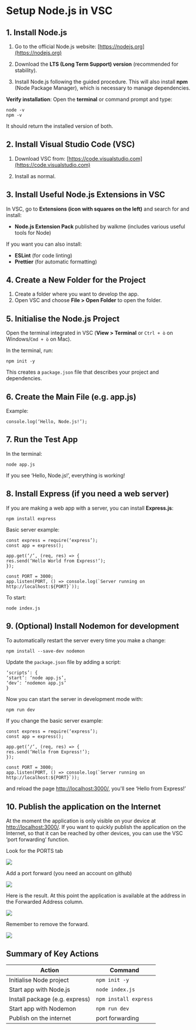 # Setup Node.js in VSC

## 1. **Install Node.js**

1. Go to the official Node.js website: [https://nodejs.org](https://nodejs.org)

2. Download the **LTS (Long Term Support) version** (recommended for stability).

3. Install Node.js following the guided procedure. This will also install **npm** (Node Package Manager), which is necessary to manage dependencies.

**Verify installation**:
Open the **terminal** or command prompt and type:

```
node -v
npm -v
```
It should return the installed version of both.

## 2. **Install Visual Studio Code (VSC)**

1. Download VSC from: [https://code.visualstudio.com](https://code.visualstudio.com)

2. Install as normal.

## 3. **Install Useful Node.js Extensions in VSC**

In VSC, go to **Extensions (icon with squares on the left)** and search for and install:

- **Node.js Extension Pack** published by walkme (includes various useful tools for Node)

If you want you can also install:

- **ESLint** (for code linting)
- **Prettier** (for automatic formatting)

## 4. **Create a New Folder for the Project**

1. Create a folder where you want to develop the app.
2. Open VSC and choose **File > Open Folder** to open the folder.

## 5. **Initialise the Node.js Project**

Open the terminal integrated in VSC (**View > Terminal** or `Ctrl + ò` on Windows/`Cmd + ò` on Mac).

In the terminal, run:

```
npm init -y
```
This creates a `package.json` file that describes your project and dependencies.



## 6. **Create the Main File (e.g. app.js)**

Example:

```
console.log(‘Hello, Node.js!’);
```



## 7. **Run the Test App**

In the terminal:

```
node app.js
```

If you see ‘Hello, Node.js!’, everything is working!



## 8. **Install Express (if you need a web server)**

If you are making a web app with a server, you can install **Express.js**:

```
npm install express
```

Basic server example:

```
const express = require(‘express’);
const app = express();

app.get(‘/’, (req, res) => {
res.send(‘Hello World from Express!’);
});

const PORT = 3000;
app.listen(PORT, () => console.log(`Server running on http://localhost:${PORT}`));
```

To start:
```
node index.js
```



## 9. **(Optional) Install Nodemon for development**

To automatically restart the server every time you make a change:

```
npm install --save-dev nodemon
```

Update the `package.json` file by adding a script:

```
‘scripts’: {
‘start’: ‘node app.js’,
‘dev’: ‘nodemon app.js’
}
```

Now you can start the server in development mode with:

```
npm run dev 
```

If you change the basic server example:

```
const express = require(‘express’);
const app = express();

app.get(‘/’, (req, res) => {
res.send(‘Hello from Express!’);
});

const PORT = 3000;
app.listen(PORT, () => console.log(`Server running on http://localhost:${PORT}`));
```

and reload the page [http://localhost:3000/](http://localhost:3000/), you'll see ‘Hello from Express!’

## 10. Publish the application on the Internet

At the moment the application is only visible on your device at [http://localhost:3000/](http://localhost:3000/). If you want to quickly publish the application on the Internet, so that it can be reached by other devices, you can use the VSC ‘port forwarding’ function.

Look for the PORTS tab

![](img/1-ports.png)

Add a port forward (you need an account on github)

![](img/2-3000.png)

Here is the result. At this point the application is available at the address in the Forwarded Address column.

![](img/3-result.png)

Remember to remove the forward.

![](img/4-stop.png)

## **Summary of Key Actions**

| Action | Command |
|---|---|
| Initialise Node project | `npm init -y` |
| Start app with Node.js | `node index.js` |
| Install package (e.g. express) | `npm install express` |
| Start app with Nodemon | `npm run dev` |
| Publish on the internet | port forwarding |







